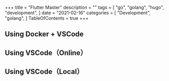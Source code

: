 +++
title = "Flutter Master"
description = ""
tags = [
    "go",
    "golang",
    "hugo",
    "development",
]
date = "2021-02-16"
categories = [
    "Development",
    "golang",
]
TableOfContents = true
+++
## Using Docker + VSCode

## Using VSCode（Online）
## Using VSCode（Local）

